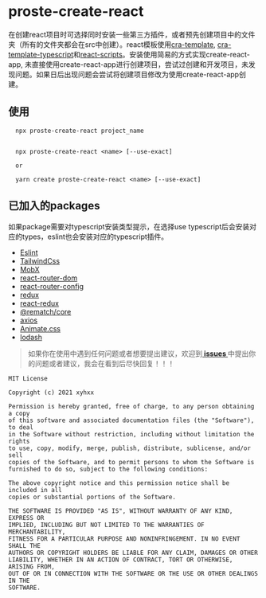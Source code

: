 # proste-create-react

在创建react项目时可选择同时安装一些第三方插件，或者预先创建项目中的文件夹（所有的文件夹都会在src中创建）。react模板使用<a href="https://github.com/facebook/create-react-app/tree/master/packages/cra-template">cra-template</a>, <a href="https://github.com/facebook/create-react-app/tree/master/packages/cra-template-typescript">cra-template-typescript</a>和<a href="https://github.com/facebook/create-react-app/tree/master/packages/react-scripts">react-scripts</a>。安装使用简易的方式实现create-react-app, 未直接使用create-react-app进行创建项目，尝试过创建和开发项目，未发现问题。如果日后出现问题会尝试将创建项目修改为使用create-react-app创建。

##  使用

```
  npx proste-create-react project_name


  npx proste-create-react <name> [--use-exact]

  or

  yarn create proste-create-react <name> [--use-exact]
```

##  已加入的packages
如果package需要对typescript安装类型提示，在选择use typescript后会安装对应的types，eslint也会安装对应的typescript插件。

+ <a href="https://github.com/eslint/eslint">Eslint</a>
+ <a href="https://github.com/tailwindlabs/tailwindcss">TailwindCss</a>
+ <a href="https://github.com/mobxjs/mobx">MobX</a>
+ <a href="https://github.com/ReactTraining/react-router#readme">react-router-dom</a>
+ <a href="https://github.com/ReactTraining/react-router/tree/master/packages/react-router-config">react-router-config</a>
+ <a href="https://github.com/reduxjs/redux">redux</a>
+ <a href="https://github.com/reduxjs/react-redux">react-redux</a>
+ <a href="https://github.com/rematch/rematch">@rematch/core</a>
+ <a href="https://github.com/axios/axios">axios</a>
+ <a href="https://github.com/animate-css/animate.css">Animate.css</a>
+ <a href="https://github.com/lodash/lodash">lodash</a>

> 如果你在使用中遇到任何问题或者想要提出建议，欢迎到<b><a href="https://github.com/xyhxx/proste-create-react/issues">  issues  </a></b>中提出你的问题或者建议，我会在看到后尽快回复！！！

```
MIT License

Copyright (c) 2021 xyhxx

Permission is hereby granted, free of charge, to any person obtaining a copy
of this software and associated documentation files (the "Software"), to deal
in the Software without restriction, including without limitation the rights
to use, copy, modify, merge, publish, distribute, sublicense, and/or sell
copies of the Software, and to permit persons to whom the Software is
furnished to do so, subject to the following conditions:

The above copyright notice and this permission notice shall be included in all
copies or substantial portions of the Software.

THE SOFTWARE IS PROVIDED "AS IS", WITHOUT WARRANTY OF ANY KIND, EXPRESS OR
IMPLIED, INCLUDING BUT NOT LIMITED TO THE WARRANTIES OF MERCHANTABILITY,
FITNESS FOR A PARTICULAR PURPOSE AND NONINFRINGEMENT. IN NO EVENT SHALL THE
AUTHORS OR COPYRIGHT HOLDERS BE LIABLE FOR ANY CLAIM, DAMAGES OR OTHER
LIABILITY, WHETHER IN AN ACTION OF CONTRACT, TORT OR OTHERWISE, ARISING FROM,
OUT OF OR IN CONNECTION WITH THE SOFTWARE OR THE USE OR OTHER DEALINGS IN THE
SOFTWARE.

```
